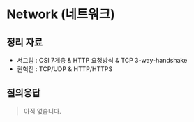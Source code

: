 # Network (네트워크)

## 정리 자료

<!-- ex) 홍길동 : [자료명](./materials/자료명) -->

- 서그림 : OSI 7계층 & HTTP 요청방식 & TCP 3-way-handshake
- 권혁진 : TCP/UDP & HTTP/HTTPS

## 질의응답

> 아직 없습니다.

